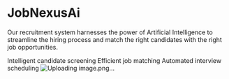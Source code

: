 # JobNexusAi

Our recruitment system harnesses the power of Artificial Intelligence to streamline the hiring process and match the right candidates with the right job opportunities.

Intelligent candidate screening
Efficient job matching
Automated interview scheduling
![Uploading image.png…]()
